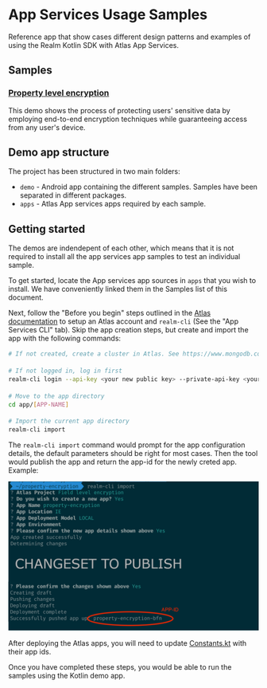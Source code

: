# App Services Usage Samples

Reference app that show cases different design patterns and examples of using the Realm Kotlin SDK with Atlas App Services.

## Samples

### [Property level encryption](apps/property-encryption/README.md)

This demo shows the process of protecting users' sensitive data by employing end-to-end encryption techniques while guaranteeing access from any user's device.

## Demo app structure

The project has been structured in two main folders:

- `demo` - Android app containing the different samples. Samples have been separated in different packages.
- `apps` - Atlas App services apps required by each sample.

## Getting started

The demos are indendepent of each other, which means that it is not required to install all the app services app samples to test an individual sample.

To get started, locate the App services app sources in `apps` that you wish to install. We have conveniently linked them in the Samples list of this document.

Next, follow the "Before you begin" steps outlined in the [Atlas documentation](https://www.mongodb.com/docs/atlas/app-services/apps/create/) to setup an Atlas account and `realm-cli` (See the "App Services CLI" tab). Skip the app creation steps, but create and import the app with the following commands:

```bash
# If not created, create a cluster in Atlas. See https://www.mongodb.com/basics/clusters/mongodb-cluster-setup#creating-a-mongodb-cluster

# If not logged in, log in first
realm-cli login --api-key <your new public key> --private-api-key <your new private key>

# Move to the app directory
cd app/[APP-NAME]

# Import the current app directory
realm-cli import 
```

The `realm-cli import` command would prompt for the app configuration details, the default parameters should be right for most cases. Then the tool would publish the app and return the app-id for the newly creted app. Example:

![alt text](Screenshots/import-app-console-example.png "Console output")

After deploying the Atlas apps, you will need to update [Constants.kt](demo/src/main/java/io/realm/appservicesusagesamples/Constants.kt) with their app ids.

Once you have completed these steps, you would be able to run the samples using the Kotlin demo app.
